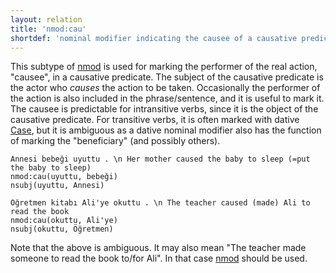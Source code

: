 ```yaml
---
layout: relation
title: 'nmod:cau'
shortdef: 'nominal modifier indicating the causee of a causative predicate'
---
```


This subtype of [nmod]() is used for marking the performer of the real action, "causee", in a causative predicate.
The subject of the causative predicate is the actor who _causes_ the action to be taken.
Occasionally the performer of the action is also included in the phrase/sentence, and it is useful to mark it.
The causee is predictable for intransitive verbs,
since it is the object of the causative predicate.
For transitive verbs, it is often marked with dative [Case](tr-feat/Case),
but it is ambiguous as a dative nominal modifier also has the function of marking the "beneficiary" (and possibly others).


~~~ sdparse
Annesi bebeği uyuttu . \n Her mother caused the baby to sleep (=put the baby to sleep)
nmod:cau(uyuttu, bebeği)
nsubj(uyuttu, Annesi)
~~~

~~~ sdparse
Öğretmen kitabı Ali'ye okuttu . \n The teacher caused (made) Ali to read the book
nmod:cau(okuttu, Ali'ye)
nsubj(okuttu, Öğretmen)
~~~
Note that the above is ambiguous.
It may also mean "The teacher made someone to read the book to/for Ali".
In that case [nmod]() should be used.
<!-- Interlanguage links updated Út zář 29 18:41:27 CEST 2020 -->
